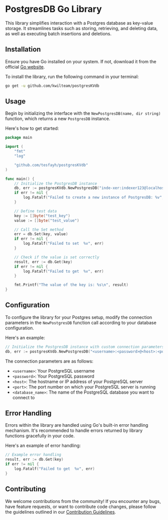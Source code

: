 ```

```

# PostgresDB Go Library

This library simplifies interaction with a Postgres database as key-value storage. It streamlines tasks such as storing, retrieving, and deleting data, as well as executing batch insertions and deletions.

## Installation

Ensure you have Go installed on your system. If not, download it from the official [Go website](https://golang.org/dl/).

To install the library, run the following command in your terminal:

```bash
go get -u github.com/kwilteam/postgresKVdb
```

## Usage

Begin by initializing the interface with the `NewPostgresDB(name, dir string)` function, which returns a new `PostgresDB` instance.

Here's how to get started:

```go
package main

import (
    "fmt"
    "log"

    "github.com/tesfayh/postgresKVdb"
)

func main() {
    // Initialize the PostgresDB instance
    db, err := postgresKVdb.NewPostgresDB("inde-xer:indexer123@localhost:5433", "indexer")
    if err != nil {
        log.Fatalf("Failed to create a new instance of PostgresDB: %v", err)
    }

    // Define test data
    key := []byte("test_key")
    value := []byte("test_value")

    // Call the Set method
    err = db.Set(key, value)
    if err != nil {
        log.Fatalf("Failed to set  %v", err)
    }

    // Check if the value is set correctly
    result, err := db.Get(key)
    if err != nil {
        log.Fatalf("Failed to get  %v", err)
    }

    fmt.Printf("The value of the key is: %s\n", result)
}
```

## Configuration

To configure the library for your Postgres setup, modify the connection parameters in the `NewPostgresDB` function call according to your database configuration.

Here's an example:

```go
// Initialize the PostgresDB instance with custom connection parameters
db, err := postgresKVdb.NewPostgresDB("<username>:<password>@<host>:<port>", "<database_name>")
```

The connection parameters are as follows:

- `<username>`: Your PostgreSQL username
- `<password>`: Your PostgreSQL password
- `<host>`: The hostname or IP address of your PostgreSQL server
- `<port>`: The port number on which your PostgreSQL server is running
- `<database_name>`: The name of the PostgreSQL database you want to connect to

## Error Handling

Errors within the library are handled using Go's built-in error handling mechanism. It's recommended to handle errors returned by library functions gracefully in your code.

Here's an example of error handling:

```go
// Example error handling
result, err := db.Get(key)
if err != nil {
    log.Fatalf("Failed to get  %v", err)
}
```

## Contributing

We welcome contributions from the community! If you encounter any bugs, have feature requests, or want to contribute code changes, please follow the guidelines outlined in our [Contribution Guidelines](CONTRIBUTING.md).

```

```
